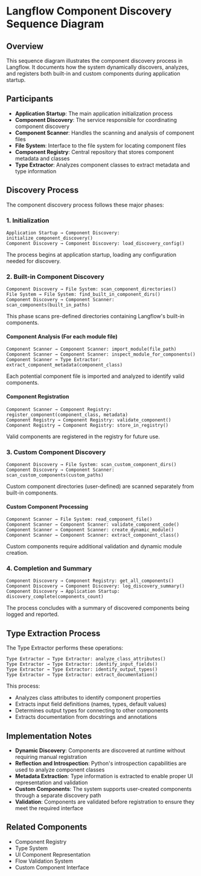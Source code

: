 # Langflow Component Discovery Sequence Diagram

## Overview

This sequence diagram illustrates the component discovery process in Langflow. It documents how the system dynamically discovers, analyzes, and registers both built-in and custom components during application startup.

## Participants

- **Application Startup**: The main application initialization process
- **Component Discovery**: The service responsible for coordinating component discovery
- **Component Scanner**: Handles the scanning and analysis of component files
- **File System**: Interface to the file system for locating component files
- **Component Registry**: Central repository that stores component metadata and classes
- **Type Extractor**: Analyzes component classes to extract metadata and type information

## Discovery Process

The component discovery process follows these major phases:

### 1. Initialization

```
Application Startup → Component Discovery: initialize_component_discovery()
Component Discovery → Component Discovery: load_discovery_config()
```

The process begins at application startup, loading any configuration needed for discovery.

### 2. Built-in Component Discovery

```
Component Discovery → File System: scan_component_directories()
File System → File System: find_built_in_component_dirs()
Component Discovery → Component Scanner: scan_components(built_in_paths)
```

This phase scans pre-defined directories containing Langflow's built-in components.

#### Component Analysis (For each module file)

```
Component Scanner → Component Scanner: import_module(file_path)
Component Scanner → Component Scanner: inspect_module_for_components()
Component Scanner → Type Extractor: extract_component_metadata(component_class)
```

Each potential component file is imported and analyzed to identify valid components.

#### Component Registration

```
Component Scanner → Component Registry: register_component(component_class, metadata)
Component Registry → Component Registry: validate_component()
Component Registry → Component Registry: store_in_registry()
```

Valid components are registered in the registry for future use.

### 3. Custom Component Discovery

```
Component Discovery → File System: scan_custom_component_dirs()
Component Discovery → Component Scanner: scan_custom_components(custom_paths)
```

Custom component directories (user-defined) are scanned separately from built-in components.

#### Custom Component Processing

```
Component Scanner → File System: read_component_file()
Component Scanner → Component Scanner: validate_component_code()
Component Scanner → Component Scanner: create_dynamic_module()
Component Scanner → Component Scanner: extract_component_class()
```

Custom components require additional validation and dynamic module creation.

### 4. Completion and Summary

```
Component Discovery → Component Registry: get_all_components()
Component Discovery → Component Discovery: log_discovery_summary()
Component Discovery → Application Startup: discovery_complete(components_count)
```

The process concludes with a summary of discovered components being logged and reported.

## Type Extraction Process

The Type Extractor performs these operations:

```
Type Extractor → Type Extractor: analyze_class_attributes()
Type Extractor → Type Extractor: identify_input_fields()
Type Extractor → Type Extractor: identify_output_types()
Type Extractor → Type Extractor: extract_documentation()
```

This process:
- Analyzes class attributes to identify component properties
- Extracts input field definitions (names, types, default values)
- Determines output types for connecting to other components
- Extracts documentation from docstrings and annotations

## Implementation Notes

- **Dynamic Discovery**: Components are discovered at runtime without requiring manual registration
- **Reflection and Introspection**: Python's introspection capabilities are used to analyze component classes
- **Metadata Extraction**: Type information is extracted to enable proper UI representation and validation
- **Custom Components**: The system supports user-created components through a separate discovery path
- **Validation**: Components are validated before registration to ensure they meet the required interface

## Related Components

- Component Registry
- Type System
- UI Component Representation
- Flow Validation System
- Custom Component Interface